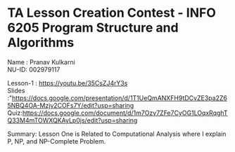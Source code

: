 # TA Lesson Creation Contest - INFO 6205 Program Structure and Algorithms

Name : Pranav Kulkarni </br>
NU-ID: 002979117</br>

Lesson-1 : https://youtu.be/35CsZJ4rY3s</br>
Slides :"https://docs.google.com/presentation/d/1T1UeQmANXFH9tDCvZE3pa2Z65NBQ4OA-Mzjv2COFs7Y/edit?usp=sharing</br>
Quiz:https://docs.google.com/document/d/1m7Ozv7ZFe7CyOG1LOqxRqghTQ33M4mTOWXQKAyLp0js/edit?usp=sharing</br>

Summary: Lesson One is Related to Computational Analysis where I explain P, NP, and NP-Complete Problem. 
